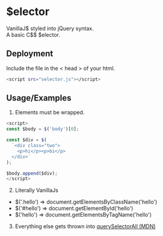 # $elector
VanillaJ$ styled into jQuery syntax.  
A basic C$$ $elector.


## Deployment
Include the file in the < head > of your html.
```bash
<script src="selector.js"></script>
```


## Usage/Examples
1. Elements must be wrapped.
```javascript
<script>
const $body = $('body')[0];

const $div = $(
  `<div class="two">
    <p>hi</p><p>bi</p>
  </div>`
);

$body.append($div);
</script>
```  

2. Literally VanillaJs
* $('.hello') => document.getElementsByClassName('hello')
* $('#hello') => document.getElementById('hello')
* $('hello') => document.getElementsByTagName('hello')  

3. Everything else gets thrown into [querySelectorAll (MDN)](https://developer.mozilla.org/en-US/docs/Web/API/Document/querySelectorAll)
